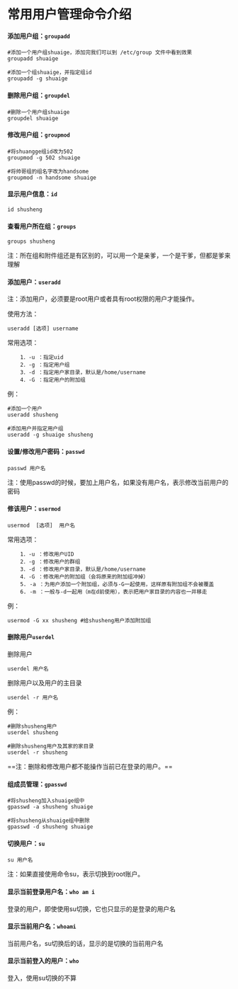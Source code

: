 # 常用用户管理命令介绍

#### 添加用户组：`groupadd`

```shell
#添加一个用户组shuaige，添加完我们可以到 /etc/group 文件中看到效果
groupadd shuaige 

#添加一个组shuaige，并指定组id
groupadd -g shuaige 
```

#### 删除用户组：`groupdel`

```shell
#删除一个用户组shuaige
groupdel shuaige 
```

#### 修改用户组：`groupmod`

```shell
#将shuangge组id改为502
groupmod -g 502 shuaige 

#将帅哥组的组名字改为handsome
groupmod -n handsome shuaige 
```

#### 显示用户信息：`id`

```
id shusheng 
```

#### 查看用户所在组：`groups`

```
groups shusheng
```

注：所在组和附件组还是有区别的，可以用一个是亲爹，一个是干爹，但都是爹来理解

#### 添加用户：`useradd`

注：添加用户，必须要是root用户或者具有root权限的用户才能操作。

使用方法：
```
useradd [选项] username
```

常用选项：

```
    1．-u ：指定uid
    2．-g ：指定用户组
    3．-d ：指定用户家目录，默认是/home/username
    4．-G ：指定用户的附加组
```

例：

```
#添加一个用户
useradd shusheng

#添加用户并指定用户组
useradd -g shuaige shusheng 
```

#### 设置/修改用户密码：`passwd`

```
passwd 用户名
```

注：使用passwd的时候，要加上用户名，如果没有用户名，表示修改当前用户的密码

#### 修该用户：`usermod`

```
usermod  [选项]  用户名
```

常用选项：

```
    1．-u ：修改用户UID
    2．-g ：修改用户的群组
    3．-d ：修改用户家目录，默认是/home/username
    4．-G ：修改用户的附加组（会将原来的附加组冲掉）
    5. -a ：为用户添加一个附加组，必须与-G一起使用，这样原有附加组不会被覆盖
    6. -m ：一般与-d一起用（m在d前使用），表示把用户家目录的内容也一并移走
```

例：

```
usermod -G xx shusheng #给shusheng用户添加附加组
```

#### 删除用户`userdel`

删除用户
```
userdel 用户名
```

删除用户以及用户的主目录

```
userdel -r 用户名
```

例：
```shell
#删除shusheng用户
userdel shusheng 

#删除shusheng用户及其家的家目录
userdel -r shusheng 
```
==注：删除和修改用户都不能操作当前已在登录的用户。==

#### 组成员管理：`gpasswd`

```shell
#将shusheng加入shuaige组中
gpasswd -a shusheng shuaige 

#将shusheng从shuaige组中删除
gpasswd -d shusheng shuaige 
```

#### 切换用户：`su`

```
su 用户名
```

注：如果直接使用命令su，表示切换到root账户。


#### 显示当前登录用户名：`who am i`

登录的用户，即使使用su切换，它也只显示的是登录的用户名

#### 显示当前用户名：`whoami`

当前用户名，su切换后的话，显示的是切换的当前用户名

#### 显示当前登入的用户：`who`

登入，使用su切换的不算